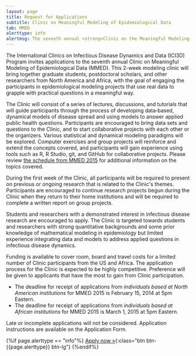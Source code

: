```yaml
---
layout: page
title: Request for Applications
subtitle: Clinic on Meaningful Modeling of Epidemiological Data
tab: MMED
alerttype: info
alertmsg: The seventh annual <strong>Clinic on the Meaningful Modeling of Epidemiological Data (MMED)</strong> will be held May 30 - June 10, 2016 at the African Institute for Mathematical Science in Muizenberg, South Africa.
---
```

The International Clinics on Infectious Disease Dynamics and Data (ICI3D) Program invites applications to the seventh annual Clinic on Meaningful Modeling of Epidemiological Data (MMED). This 2-week modeling clinic will bring together graduate students, postdoctoral scholars, and other researchers from North America and Africa, with the goal of engaging the participants in epidemiological modeling projects that use real data to grapple with practical questions in a meaningful way.

The Clinic will consist of a series of lectures, discussions, and tutorials that will guide participants through the process of developing data‐based, dynamical models of disease spread and using models to answer applied public health questions. Participants are encouraged to bring data sets and questions to the Clinic, and to start collaborative projects with each other or the organizers. Various statistical and dynamical modeling paradigms will be explored. Computer exercises and group projects will reinforce and extend the concepts covered, and participants will gain experience using tools such as R, R Studio, git, and GitHub for collaborative projects. Please review [the schedule from MMED 2015](http://mmed2015.ici3d.org/schedule) for additional information on the topics covered.

During the first week of the Clinic, all participants will be required to present on previous or ongoing research that is related to the Clinic's themes. Participants are encouraged to continue research projects begun during the Clinic when they return to their home institutions and will be required to complete a written report on group projects.

Students and researchers with a demonstrated interest in infectious disease research are encouraged to apply. The Clinic is targeted towards students and researchers with strong quantitative backgrounds and some prior knowledge of mathematical modeling in epidemiology but limited experience integrating data and models to address applied questions in infectious disease dynamics.

Funding is available to cover room, board and travel costs for a limited number of Clinic participants from the US and Africa. The application process for the Clinic is expected to be highly competitive. Preference will be given to applicants that have the most to gain from Clinic participation.

- The deadline for receipt of applications from _individuals based at North American institutions_ for MMED 2015 is February 15, 2014 at 5pm Eastern.
- The deadline for receipt of applications from _individuals based at African institutions_ for MMED 2015 is March 1, 2015 at 5pm Eastern.

Late or incomplete applications will not be considered. Application instructions are available on the Application Form.

{%if page.alerttype == "info"%}
[Apply now »](http://epi.ufl.edu/ici3d/mmed-application-form/ "Application Form"){:class="btn btn-{{page.alerttype}} btn-lg"}
{%endif%}
